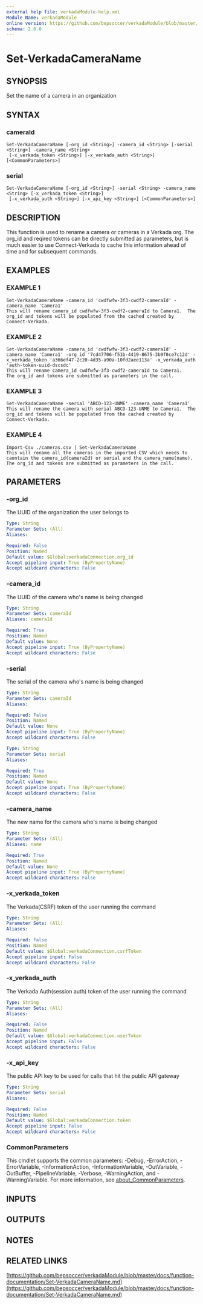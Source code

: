 ```yaml
---
external help file: verkadaModule-help.xml
Module Name: verkadaModule
online version: https://github.com/bepsoccer/verkadaModule/blob/master/docs/function-documentation/Set-VerkadaCameraName.md
schema: 2.0.0
---
```


# Set-VerkadaCameraName

## SYNOPSIS
Set the name of a camera in an organization

## SYNTAX

### cameraId
```
Set-VerkadaCameraName [-org_id <String>] -camera_id <String> [-serial <String>] -camera_name <String>
 [-x_verkada_token <String>] [-x_verkada_auth <String>] [<CommonParameters>]
```

### serial
```
Set-VerkadaCameraName [-org_id <String>] -serial <String> -camera_name <String> [-x_verkada_token <String>]
 [-x_verkada_auth <String>] [-x_api_key <String>] [<CommonParameters>]
```

## DESCRIPTION
This function is used to rename a camera or cameras in a Verkada org.
The org_id and reqired tokens can be directly submitted as parameters, but is much easier to use Connect-Verkada to cache this information ahead of time and for subsequent commands.

## EXAMPLES

### EXAMPLE 1
```
Set-VerkadaCameraName -camera_id 'cwdfwfw-3f3-cwdf2-cameraId' -camera_name 'Camera1'
This will rename camera_id cwdfwfw-3f3-cwdf2-cameraId to Camera1.  The org_id and tokens will be populated from the cached created by Connect-Verkada.
```

### EXAMPLE 2
```
Set-VerkadaCameraName -camera_id 'cwdfwfw-3f3-cwdf2-cameraId' -camera_name 'Camera1' -org_id '7cd47706-f51b-4419-8675-3b9f0ce7c12d' -x_verkada_token 'a366ef47-2c20-4d35-a90a-10fd2aee113a' -x_verkada_auth 'auth-token-uuid-dscsdc'
This will rename camera_id cwdfwfw-3f3-cwdf2-cameraId to Camera1.   The org_id and tokens are submitted as parameters in the call.
```

### EXAMPLE 3
```
Set-VerkadaCameraName -serial 'ABCD-123-UNME' -camera_name 'Camera1'
This will rename the camera with serial ABCD-123-UNME to Camera1.  The org_id and tokens will be populated from the cached created by Connect-Verkada.
```

### EXAMPLE 4
```
Import-Csv ./cameras.csv | Set-VerkadaCameraName  
This will rename all the cameras in the imported CSV which needs to caontain the camera_id(cameraId) or serial and the camera_name(name).  The org_id and tokens are submitted as parameters in the call.
```

## PARAMETERS

### -org_id
The UUID of the organization the user belongs to

```yaml
Type: String
Parameter Sets: (All)
Aliases:

Required: False
Position: Named
Default value: $Global:verkadaConnection.org_id
Accept pipeline input: True (ByPropertyName)
Accept wildcard characters: False
```

### -camera_id
The UUID of the camera who's name is being changed

```yaml
Type: String
Parameter Sets: cameraId
Aliases: cameraId

Required: True
Position: Named
Default value: None
Accept pipeline input: True (ByPropertyName)
Accept wildcard characters: False
```

### -serial
The serial of the camera who's name is being changed

```yaml
Type: String
Parameter Sets: cameraId
Aliases:

Required: False
Position: Named
Default value: None
Accept pipeline input: True (ByPropertyName)
Accept wildcard characters: False
```

```yaml
Type: String
Parameter Sets: serial
Aliases:

Required: True
Position: Named
Default value: None
Accept pipeline input: True (ByPropertyName)
Accept wildcard characters: False
```

### -camera_name
The new name for the camera who's name is being changed

```yaml
Type: String
Parameter Sets: (All)
Aliases: name

Required: True
Position: Named
Default value: None
Accept pipeline input: True (ByPropertyName)
Accept wildcard characters: False
```

### -x_verkada_token
The Verkada(CSRF) token of the user running the command

```yaml
Type: String
Parameter Sets: (All)
Aliases:

Required: False
Position: Named
Default value: $Global:verkadaConnection.csrfToken
Accept pipeline input: False
Accept wildcard characters: False
```

### -x_verkada_auth
The Verkada Auth(session auth) token of the user running the command

```yaml
Type: String
Parameter Sets: (All)
Aliases:

Required: False
Position: Named
Default value: $Global:verkadaConnection.userToken
Accept pipeline input: False
Accept wildcard characters: False
```

### -x_api_key
The public API key to be used for calls that hit the public API gateway

```yaml
Type: String
Parameter Sets: serial
Aliases:

Required: False
Position: Named
Default value: $Global:verkadaConnection.token
Accept pipeline input: False
Accept wildcard characters: False
```

### CommonParameters
This cmdlet supports the common parameters: -Debug, -ErrorAction, -ErrorVariable, -InformationAction, -InformationVariable, -OutVariable, -OutBuffer, -PipelineVariable, -Verbose, -WarningAction, and -WarningVariable. For more information, see [about_CommonParameters](http://go.microsoft.com/fwlink/?LinkID=113216).

## INPUTS

## OUTPUTS

## NOTES

## RELATED LINKS

[https://github.com/bepsoccer/verkadaModule/blob/master/docs/function-documentation/Set-VerkadaCameraName.md](https://github.com/bepsoccer/verkadaModule/blob/master/docs/function-documentation/Set-VerkadaCameraName.md)

